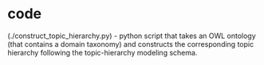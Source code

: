 # code
(./construct_topic_hierarchy.py) - python script that takes an OWL ontology (that contains a domain taxonomy) and constructs the corresponding topic hierarchy following the topic-hierarchy modeling schema.
